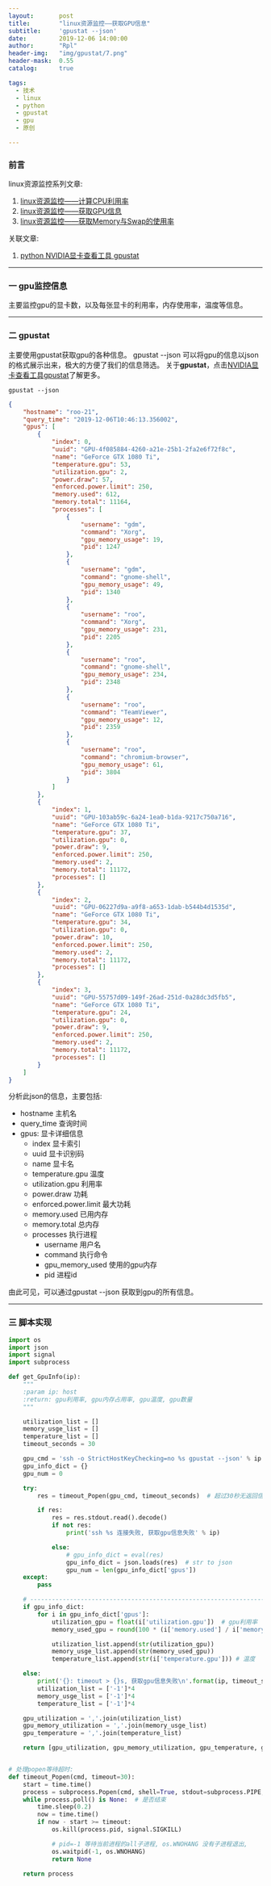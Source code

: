 ```yaml
---
layout:       post
title:        "linux资源监控——获取GPU信息"
subtitle:     'gpustat --json'
date:         2019-12-06 14:00:00
author:       "Rpl"
header-img:   "img/gpustat/7.png"
header-mask:  0.55
catalog:      true

tags:
  - 技术
  - linux
  - python
  - gpustat
  - gpu
  - 原创

---
```


### 前言

linux资源监控系列文章: 
1. [linux资源监控——计算CPU利用率](http://littlerpl.me/2019/06/20/cpu/)
2. [linux资源监控——获取GPU信息](http://littlerpl.me/2019/12/06/gpu-monitor/)
3. [linux资源监控——获取Memory与Swap的使用率](http://littlerpl.me/2019/12/06/memory-swap/)

关联文章:
1. [python NVIDIA显卡查看工具 gpustat](http://littlerpl.me/2019/12/06/gpustat/)


***

### 一 gpu监控信息
主要监控gpu的显卡数，以及每张显卡的利用率，内存使用率，温度等信息。

***

### 二 gpustat

主要使用gpustat获取gpu的各种信息。 gpustat --json 可以将gpu的信息以json的格式展示出来，极大的方便了我们的信息筛选。
关于**gpustat**，点击[NVIDIA显卡查看工具gpustat](http://littlerpl.me/2019/12/06/gpustat/)了解更多。

```shell
gpustat --json
```

```json
{
    "hostname": "roo-21",
    "query_time": "2019-12-06T10:46:13.356002",
    "gpus": [
        {
            "index": 0,
            "uuid": "GPU-4f085884-4260-a21e-25b1-2fa2e6f72f8c",
            "name": "GeForce GTX 1080 Ti",
            "temperature.gpu": 53,
            "utilization.gpu": 2,
            "power.draw": 57,
            "enforced.power.limit": 250,
            "memory.used": 612,
            "memory.total": 11164,
            "processes": [
                {
                    "username": "gdm",
                    "command": "Xorg",
                    "gpu_memory_usage": 19,
                    "pid": 1247
                },
                {
                    "username": "gdm",
                    "command": "gnome-shell",
                    "gpu_memory_usage": 49,
                    "pid": 1340
                },
                {
                    "username": "roo",
                    "command": "Xorg",
                    "gpu_memory_usage": 231,
                    "pid": 2205
                },
                {
                    "username": "roo",
                    "command": "gnome-shell",
                    "gpu_memory_usage": 234,
                    "pid": 2348
                },
                {
                    "username": "roo",
                    "command": "TeamViewer",
                    "gpu_memory_usage": 12,
                    "pid": 2359
                },
                {
                    "username": "roo",
                    "command": "chromium-browser",
                    "gpu_memory_usage": 61,
                    "pid": 3804
                }
            ]
        },
        {
            "index": 1,
            "uuid": "GPU-103ab59c-6a24-1ea0-b1da-9217c750a716",
            "name": "GeForce GTX 1080 Ti",
            "temperature.gpu": 37,
            "utilization.gpu": 0,
            "power.draw": 9,
            "enforced.power.limit": 250,
            "memory.used": 2,
            "memory.total": 11172,
            "processes": []
        },
        {
            "index": 2,
            "uuid": "GPU-06227d9a-a9f8-a653-1dab-b544b4d1535d",
            "name": "GeForce GTX 1080 Ti",
            "temperature.gpu": 34,
            "utilization.gpu": 0,
            "power.draw": 10,
            "enforced.power.limit": 250,
            "memory.used": 2,
            "memory.total": 11172,
            "processes": []
        },
        {
            "index": 3,
            "uuid": "GPU-55757d09-149f-26ad-251d-0a28dc3d5fb5",
            "name": "GeForce GTX 1080 Ti",
            "temperature.gpu": 24,
            "utilization.gpu": 0,
            "power.draw": 9,
            "enforced.power.limit": 250,
            "memory.used": 2,
            "memory.total": 11172,
            "processes": []
        }
    ]
}
```

分析此json的信息，主要包括:
- hostname 主机名
- query_time 查询时间
- gpus: 显卡详细信息
	- index 显卡索引
	- uuid 显卡识别码
	- name 显卡名
	- temperature.gpu 温度
	- utilization.gpu 利用率
	- power.draw 功耗
	- enforced.power.limit 最大功耗
	- memory.used 已用内存
	- memory.total 总内存
	- processes 执行进程
		- username 用户名
		- command 执行命令
		- gpu_memory_used 使用的gpu内存
		- pid 进程id

由此可见，可以通过gpustat --json 获取到gpu的所有信息。

***

### 三 脚本实现

```python
import os
import json
import signal
import subprocess

def get_GpuInfo(ip):
    """
    :param ip: host
    :return: gpu利用率, gpu内存占用率, gpu温度, gpu数量
    """

    utilization_list = []
    memory_usge_list = []
    temperature_list = []
    timeout_seconds = 30

    gpu_cmd = 'ssh -o StrictHostKeyChecking=no %s gpustat --json' % ip  # 通过命令行执行gpustat --json
    gpu_info_dict = {}
    gpu_num = 0

    try:
        res = timeout_Popen(gpu_cmd, timeout_seconds)  # 超过30秒无返回信息,返回空值

        if res:
            res = res.stdout.read().decode()
            if not res:
                print('ssh %s 连接失败, 获取gpu信息失败' % ip)

            else:
                # gpu_info_dict = eval(res)
                gpu_info_dict = json.loads(res)  # str to json
                gpu_num = len(gpu_info_dict['gpus'])
    except:
        pass

    # ------------------------------------------------------------------------------------------------------------------
    if gpu_info_dict:
        for i in gpu_info_dict['gpus']:
            utilization_gpu = float(i['utilization.gpu'])  # gpu利用率
            memory_used_gpu = round(100 * (i['memory.used'] / i['memory.total']), 2)  # gpu内存占用率

            utilization_list.append(str(utilization_gpu))
            memory_usge_list.append(str(memory_used_gpu))
            temperature_list.append(str(i['temperature.gpu'])) # 温度

    else:
        print('{}: timeout > {}s, 获取gpu信息失败\n'.format(ip, timeout_seconds))
        utilization_list = ['-1']*4
        memory_usge_list = ['-1']*4
        temperature_list = ['-1']*4

    gpu_utilization = ','.join(utilization_list)
    gpu_memory_utilization = ','.join(memory_usge_list)
    gpu_temperature = ','.join(temperature_list)

    return [gpu_utilization, gpu_memory_utilization, gpu_temperature, gpu_num]


# 处理popen等待超时:
def timeout_Popen(cmd, timeout=30):
    start = time.time()
    process = subprocess.Popen(cmd, shell=True, stdout=subprocess.PIPE, stderr=subprocess.PIPE)
    while process.poll() is None:  # 是否结束
        time.sleep(0.2)
        now = time.time()
        if now - start >= timeout:
            os.kill(process.pid, signal.SIGKILL)

            # pid=-1 等待当前进程的all子进程, os.WNOHANG 没有子进程退出,
            os.waitpid(-1, os.WNOHANG)
            return None

    return process

```